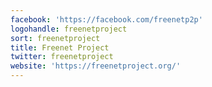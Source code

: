```yaml
---
facebook: 'https://facebook.com/freenetp2p'
logohandle: freenetproject
sort: freenetproject
title: Freenet Project
twitter: freenetproject
website: 'https://freenetproject.org/'
---
```

